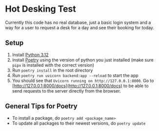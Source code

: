 # Hot Desking Test

Currently this code has no real database, just a basic login system and a way for a user to request a desk for a day and see their booking for today.

## Setup

1. Install [Python 3.12](https://www.python.org/) 
2. Install [Poetry](https://python-poetry.org/docs/) using the version of python you just installed (make sure `pipx` is installed with the correct version)
3. Run `poetry install` in the root directory
4. Run `poetry run uvicorn backend:app --reload` to start the app
5. You should see that `Uvicorn running on http://127.0.0.1:8000`. 
   Go to [http://127.0.0.1:8000/docs](http://127.0.0.1:8000/docs) to be able to send requests to the server directly from the browser.

## General Tips for Poetry

- To install a package, do `poetry add <package_name>`
- To update all packages to their newest versions, do `poetry update`
